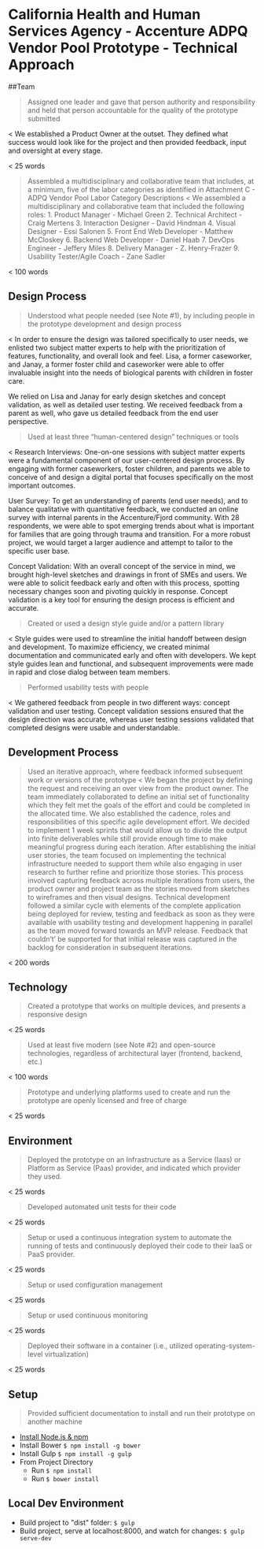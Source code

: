 # California Health and Human Services Agency - Accenture ADPQ Vendor Pool Prototype - Technical Approach

##Team
> Assigned one leader and gave that person authority and responsibility and held that person accountable for the quality of the prototype submitted

< We established a Product Owner at the outset. They defined what success would look like for the project and then provided feedback, input and oversight at every stage.

< 25 words

> Assembled a multidisciplinary and collaborative team that includes, at a minimum, five of the labor categories as identified in Attachment C - ADPQ Vendor Pool Labor Category Descriptions
< We assembled a multidisciplinary and collaborative team that included the following roles: 
	1. Product Manager - Michael Green 
	2. Technical Architect - Craig Mertens
	3. Interaction Designer - David Hindman
	4. Visual Designer - Essi Salonen
	5. Front End Web Developer - Matthew McCloskey
	6. Backend Web Developer - Daniel Haab
	7. DevOps Engineer - Jeffery Miles
	8. Delivery Manager - Z. Henry-Frazer
	9. Usability Tester/Agile Coach - Zane Sadler

< 100 words

## Design Process
> Understood what people needed (see Note #1), by including people in the prototype development and design process

< In order to ensure the design was tailored specifically to user needs, we enlisted two subject matter experts to help with the prioritization of features, functionality, and overall look and feel. Lisa, a former caseworker, and Janay, a former foster child and caseworker were able to offer invaluable insight into the needs of biological parents with children in foster care. 

We relied on Lisa and Janay for early design sketches and concept validation, as well as detailed user testing. We received feedback from a parent as well, who gave us detailed feedback from the end user perspective.  


> Used at least three “human-centered design” techniques or tools

< Research Interviews: One-on-one sessions with subject matter experts were a fundamental component of our user-centered design process. By engaging with former caseworkers, foster children, and parents we able to conceive of and design a digital portal that focuses specifically on the most important outcomes.  

User Survey: To get an understanding of parents (end user needs), and to balance qualitative with quantitative feedback, we conducted an online survey with internal parents in the Accenture/Fjord community. With 28 respondents, we were able to spot emerging trends about what is important for families that are going through trauma and transition. For a more robust project, we would target a larger audience and attempt to tailor to the specific user base. 

Concept Validation: With an overall concept of the service in mind, we brought high-level sketches and drawings in front of SMEs and users. We were able to solicit feedback early and often with this process, spotting necessary changes soon and pivoting quickly in response. Concept validation is a key tool for ensuring the design process is efficient and accurate. 


> Created or used a design style guide and/or a pattern library

< Style guides were used to streamline the initial handoff between design and development. To maximize efficiency, we created minimal documentation and communicated early and often with developers. We kept style guides lean and functional, and subsequent improvements were made in rapid and close dialog between team members. 

> Performed usability tests with people

< We gathered feedback from people in two different ways: concept validation and user testing. Concept validation sessions ensured that the design direction was accurate, whereas user testing sessions validated that completed designs were usable and understandable. 

## Development Process
> Used an iterative approach, where feedback informed subsequent work or versions of the prototype
< We began the project by defining the request and receiving an over view from the product owner. The team immediately collaborated to define an initial set of functionality which they felt met the goals of the effort and could be completed in the allocated time. We also established the cadence, roles and responsibilities of this specific agile development effort. We decided to implement 1 week sprints that would allow us to divide the output into finite deliverables while still provide enough time to make meaningful progress during each iteration. After establishing the initial user stories, the team focused on implementing the technical infrastructure needed to support them while also engaging in user research to further refine and prioritize those stories. This process involved capturing feedback across multiple iterations from users, the product owner and project team as the stories moved from sketches to wireframes and then visual designs. Technical development followed a similar cycle with elements of the complete application being deployed for review, testing and feedback as soon as they were available with usability testing and development happening in parallel as the team moved forward towards an MVP release. Feedback that couldn’t’ be supported for that initial release was captured in the backlog for consideration in subsequent iterations. 

< 200 words

## Technology
> Created a prototype that works on multiple devices, and presents a responsive design

< 25 words

> Used at least five modern (see Note #2) and open-source technologies, regardless of architectural layer (frontend, backend, etc.)

< 100 words

> Prototype and underlying platforms used to create and run the prototype are openly licensed and free of charge

< 25 words

## Environment
> Deployed the prototype on an Infrastructure as a Service (Iaas) or Platform as Service (Paas) provider, and indicated which provider they used.

< 25 words

> Developed automated unit tests for their code

< 25 words

> Setup or used a continuous integration system to automate the running of tests and continuously deployed their code to their IaaS or PaaS provider.

< 25 words

> Setup or used configuration management

< 25 words

> Setup or used continuous monitoring
 
< 25 words

> Deployed their software in a container (i.e., utilized operating-system-level virtualization)

< 25 words

## Setup
> Provided sufficient documentation to install and run their prototype on another machine

* [Install Node.js & npm](https://nodejs.org/)
* Install Bower `$ npm install -g bower`
* Install Gulp `$ npm install -g gulp`
* From Project Directory
	* Run `$ npm install`
	* Run `$ bower install`

## Local Dev Environment
* Build project to "dist" folder: `$ gulp`
* Build project, serve at localhost:8000, and watch for changes: `$ gulp serve-dev`
